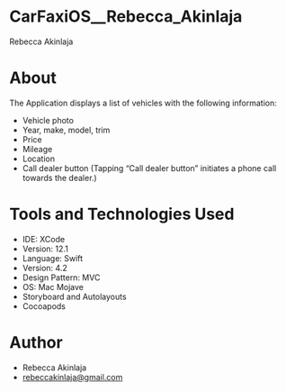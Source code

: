 # CarFaxiOS__Rebecca_Akinlaja
Rebecca Akinlaja

# About
The Application displays a list of vehicles with the following information:

- Vehicle photo
- Year, make, model, trim
- Price
- Mileage
- Location
- Call dealer button (Tapping “Call dealer button” initiates a phone call towards the dealer.)

# Tools and Technologies Used
- IDE: XCode 
- Version: 12.1
- Language: Swift 
- Version: 4.2
- Design Pattern: MVC
- OS: Mac Mojave
- Storyboard and Autolayouts
- Cocoapods

# Author
- Rebecca Akinlaja
- rebeccakinlaja@gmail.com
